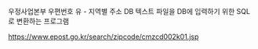 우정사업본부 우편번호 유 - 지역별 주소 DB 텍스트 파일을 DB에 입력하기 위한 SQL로 변환하는 프로그램

https://www.epost.go.kr/search/zipcode/cmzcd002k01.jsp
